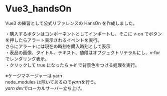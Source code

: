 # Vue3_handsOn

Vue3 の練習として公式リファレンスの HansOn を作成しました。

・購入するボタンはコンポーネントとしてインポートし、そこに v-on でボタンを押したらアラート表示されるイベントを実行。<br>さらにアラートには現在の時刻を購入時刻として表示<br>
・表品の画像、タイトル、テキスト、値段はオブジェクトリテラルにし、v-for でレンダリング表示。<br>
・クリックして true になったら v-if で背景色をつける処理を実行。<br>

※ケージマネージャーは yarn<br>
node_modules は除いてあるので<em>yarn</em>を行う。<br>
<em>yarn dev</em>でローカルサーバー立ち上げ。
